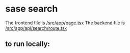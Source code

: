 # sase search

The frontend file is [/src/app/page.tsx](/src/app/page.tsx)
The backend file is [/src/app/api/search/route.tsx](/src/app/api/search/route.tsx)

## to run locally:
